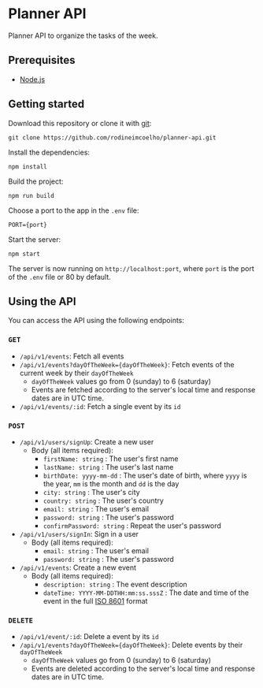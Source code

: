 # Planner API

Planner API to organize the tasks of the week.

## Prerequisites

- [Node.js](https://nodejs.org/)

## Getting started

Download this repository or clone it with [git](https://git-scm.com/):

```
git clone https://github.com/rodineimcoelho/planner-api.git
```

Install the dependencies:

```
npm install
```

Build the project:

```
npm run build
```

Choose a port to the app in the `.env` file:

```
PORT={port}
```

Start the server:

```
npm start
```

The server is now running on `http://localhost:port`, where `port` is the port of the `.env` file or 80 by default.

## Using the API

You can access the API using the following endpoints:

### `GET`

- `/api/v1/events`: Fetch all events
- `/api/v1/events?dayOfTheWeek={dayOfTheWeek}`: Fetch events of the current week by their `dayOfTheWeek`
  - `dayOfTheWeek` values go from 0 (sunday) to 6 (saturday)
  - Events are fetched according to the server's local time and response dates are in UTC time.
- `/api/v1/events/:id`: Fetch a single event by its `id`

### `POST`

- `/api/v1/users/signUp`: Create a new user
  - Body (all items required):
    - `firstName: string` : The user's first name
    - `lastName: string` : The user's last name
    - `birthDate: yyyy-mm-dd` : The user's date of birth, where `yyyy` is the year, `mm` is the month and `dd` is the day
    - `city: string` : The user's city
    - `country: string` : The user's country
    - `email: string` : The user's email
    - `password: string` : The user's password
    - `confirmPassword: string` : Repeat the user's password
- `/api/v1/users/signIn`: Sign in a user
  - Body (all items required):
    - `email: string` : The user's email
    - `password: string` : The user's password
- `/api/v1/events`: Create a new event
  - Body (all items required):
    - `description: string` : The event description
    - `dateTime: YYYY-MM-DDTHH:mm:ss.sssZ` : The date and time of the event in the full [ISO 8601](https://en.wikipedia.org/wiki/ISO_8601) format

### `DELETE`

- `/api/v1/event/:id`: Delete a event by its `id`
- `/api/v1/events?dayOfTheWeek={dayOfTheWeek}`: Delete events by their `dayOfTheWeek`
  - `dayOfTheWeek` values go from 0 (sunday) to 6 (saturday)
  - Events are deleted according to the server's local time and response dates are in UTC time.
